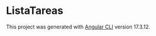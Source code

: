 # ListaTareas

This project was generated with [Angular CLI](https://github.com/angular/angular-cli) version 17.3.12.
